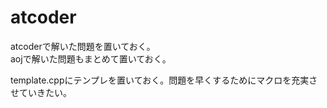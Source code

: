 # atcoder
atcoderで解いた問題を置いておく。  
aojで解いた問題もまとめて置いておく。  

template.cppにテンプレを置いておく。問題を早くするためにマクロを充実させていきたい。  
